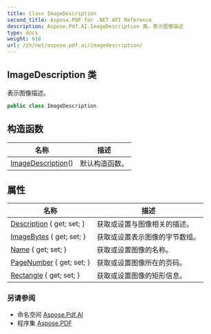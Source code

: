 ```yaml
---
title: Class ImageDescription
second_title: Aspose.PDF for .NET API Reference
description: Aspose.Pdf.AI.ImageDescription 类。表示图像描述
type: docs
weight: 610
url: /zh/net/aspose.pdf.ai/imagedescription/
---
```

## ImageDescription 类

表示图像描述。

```csharp
public class ImageDescription
```

## 构造函数

| 名称 | 描述 |
| --- | --- |
| [ImageDescription](imagedescription/)() | 默认构造函数。 |

## 属性

| 名称 | 描述 |
| --- | --- |
| [Description](../../aspose.pdf.ai/imagedescription/description/) { get; set; } | 获取或设置与图像相关的描述。 |
| [ImageBytes](../../aspose.pdf.ai/imagedescription/imagebytes/) { get; set; } | 获取或设置表示图像的字节数组。 |
| [Name](../../aspose.pdf.ai/imagedescription/name/) { get; set; } | 获取或设置图像的名称。 |
| [PageNumber](../../aspose.pdf.ai/imagedescription/pagenumber/) { get; set; } | 获取或设置图像所在的页码。 |
| [Rectangle](../../aspose.pdf.ai/imagedescription/rectangle/) { get; set; } | 获取或设置图像的矩形信息。 |

### 另请参阅

* 命名空间 [Aspose.Pdf.AI](../../aspose.pdf.ai/)
* 程序集 [Aspose.PDF](../../)